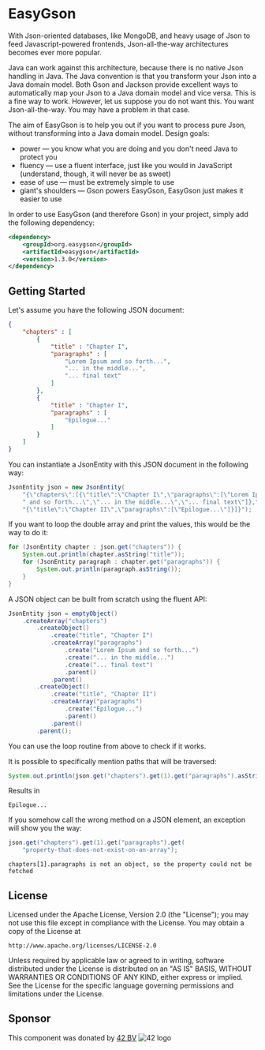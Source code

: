 EasyGson
========
With Json-oriented databases, like MongoDB, and heavy usage of Json to feed Javascript-powered frontends, Json-all-the-way architectures becomes ever more popular.

Java can work against this architecture, because there is no native Json handling in Java. The Java convention is that you transform your Json into a Java domain model. Both Gson and Jackson provide excellent ways to automatically map your Json to a Java domain model and vice versa. This is a fine way to work. However, let us suppose you do not want this. You want Json-all-the-way. You may have a problem in that case.

The aim of EasyGson is to help you out if you want to process pure Json, without transforming into a Java domain model. Design goals:

* power — you know what you are doing and you don't need Java to protect you
* fluency — use a fluent interface, just like you would in JavaScript (understand, though, it will never be as sweet)
* ease of use — must be extremely simple to use
* giant's shoulders — Gson powers EasyGson, EasyGson just makes it easier to use

In order to use EasyGson (and therefore Gson) in your project, simply add the following dependency:

```xml
<dependency>
    <groupId>org.easygson</groupId>
    <artifactId>easygson</artifactId>
    <version>1.3.0</version>
</dependency>
```

Getting Started
---------------
Let's assume you have the following JSON document:
```json
{
    "chapters" : [
        {
            "title" : "Chapter I",
            "paragraphs" : [
                "Lorem Ipsum and so forth...",
                "... in the middle...",
                "... final text"
            ]
        },
        {
            "title" : "Chapter I",
            "paragraphs" : [
                "Epilogue..."
            ]
        }
    ]
}
```

You can instantiate a JsonEntity with this JSON document in the following way:
```java
JsonEntity json = new JsonEntity(
    "{\"chapters\":[{\"title\":\"Chapter I\",\"paragraphs\":[\"Lorem Ipsum"+
    " and so forth...\",\"... in the middle...\",\"... final text\"]},"+
    "{\"title\":\"Chapter II\",\"paragraphs\":[\"Epilogue...\"]}]}");
```

If you want to loop the double array and print the values, this would be the way to do it:
```java
for (JsonEntity chapter : json.get("chapters")) {
    System.out.println(chapter.asString("title"));
    for (JsonEntity paragraph : chapter.get("paragraphs")) {
        System.out.println(paragraph.asString());
    }
}
```

A JSON object can be built from scratch using the fluent API:
```java
JsonEntity json = emptyObject()
    .createArray("chapters")
        .createObject()
            .create("title", "Chapter I")
            .createArray("paragraphs")
                .create("Lorem Ipsum and so forth...")
                .create("... in the middle...")
                .create("... final text")
                .parent()
            .parent()
        .createObject()
            .create("title", "Chapter II")
            .createArray("paragraphs")
                .create("Epilogue...")
                .parent()
            .parent()
        .parent();
```

You can use the loop routine from above to check if it works.

It is possible to specifically mention paths that will be traversed:
```java
System.out.println(json.get("chapters").get(1).get("paragraphs").asString(0));
```

Results in
```text
Epilogue...
```

If you somehow call the wrong method on a JSON element, an exception will show you the way:
```java
json.get("chapters").get(1).get("paragraphs").get(
    "property-that-does-not-exist-on-an-array");
```

```text
chapters[1].paragraphs is not an object, so the property could not be fetched
```


License
-------
   Licensed under the Apache License, Version 2.0 (the "License");
   you may not use this file except in compliance with the License.
   You may obtain a copy of the License at

	http://www.apache.org/licenses/LICENSE-2.0

   Unless required by applicable law or agreed to in writing, software
   distributed under the License is distributed on an "AS IS" BASIS,
   WITHOUT WARRANTIES OR CONDITIONS OF ANY KIND, either express or implied.
   See the License for the specific language governing permissions and
   limitations under the License.

Sponsor
-------
This component was donated by [42 BV](http://www.42.nl) ![42 logo](http://www.42.nl/images/42-54x59.png "42")